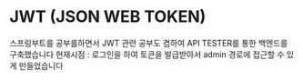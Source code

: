 # JWT (JSON WEB TOKEN) <br>
스프링부트를 공부를하면서 JWT 관련 공부도 겸하여 API TESTER를 통한 백엔드를 구축했습니다
현재시점 : 로그인을 하여 토큰을 발급받아서 admin 경로에 접근할 수 있게 만들었습니다
